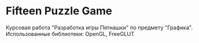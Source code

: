 # Fifteen Puzzle Game
Курсовая работа "Разработка игры Пятнашки" по предмету "Графика".
Использованные библиотеки: OpenGL, FreeGLUT
